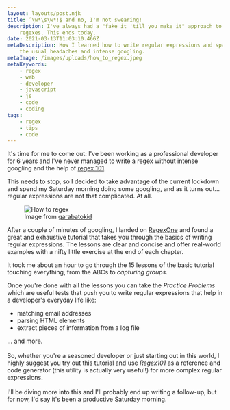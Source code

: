 ```yaml
---
layout: layouts/post.njk
title: ^\w*\s\w*!$ and no, I'm not swearing!
description: I've always had a "fake it 'till you make it" approach to writing
    regexes. This ends today.
date: 2021-03-13T11:03:10.466Z
metaDescription: How I learned how to write regular expressions and spare myself
    the usual headaches and intense googling.
metaImage: /images/uploads/how_to_regex.jpeg
metaKeywords:
    - regex
    - web
    - developer
    - javascript
    - js
    - code
    - coding
tags:
    - regex
    - tips
    - code
---
```


It's time for me to come out: I've been working as a professional developer for 6 years and I've never managed to write a regex without intense googling and the help of <a href="https://regex101.com/" rel="noreferrer" target="_blank" aria-label="regex 101">regex 101</a>.

This needs to stop, so I decided to take advantage of the current lockdown and spend my Saturday morning doing some googling, and as it turns out... regular expressions are not that complicated. At all.

<figure>
    <img src="/images/uploads/how_to_regex.jpeg" alt="How to regex" title="How to regex" />
    <figcaption class="image-caption-text">Image from <a href="https://twitter.com/garabatokid" rel="noreferrer" target="_blank" aria-label="Image from garabatokid">garabatokid</a></figcaption>
</figure>

After a couple of minutes of googling, I landed on <a href="https://regexone.com/" rel="noreferrer" target="_blank" aria-label="RegexOne">RegexOne</a> and found a great and exhaustive tutorial that takes you through the basics of writing regular expressions.
The lessons are clear and concise and offer real-world examples with a nifty little exercise at the end of each chapter.

It took me about an hour to go through the 15 lessons of the basic tutorial touching everything, from the ABCs to _capturing groups._

Once you're done with all the lessons you can take the _Practice Problems_ which are useful tests that push you to write regular expressions that help in a developer's everyday life like:

-   matching email addresses
-   parsing HTML elements
-   extract pieces of information from a log file

... and more.\
\
So, whether you're a seasoned developer or just starting out in this world, I highly suggest you try out this tutorial and use _Regex101_ as a reference and code generator (this utility is actually very useful!) for more complex regular expressions.\
\
I'll be diving more into this and I'll probably end up writing a follow-up, but for now, I'd say it's been a productive Saturday morning.
